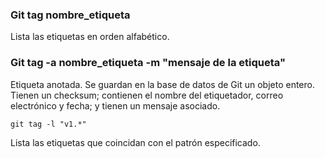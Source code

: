 ### Git tag nombre_etiqueta
Lista las etiquetas en orden alfabético.

### Git tag -a nombre_etiqueta -m "mensaje de la etiqueta"
Etiqueta anotada. Se guardan en la base de datos de Git un objeto entero. Tienen un checksum; contienen el nombre del etiquetador, correo electrónico y fecha; y tienen un mensaje asociado.

```
git tag -l "v1.*"
```
Lista las etiquetas que coincidan con el patrón especificado.